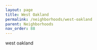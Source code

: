 ```yaml
---
layout: page
title: West Oakland
permalink: /neighborhoods/west-oakland
parent: Neighborhoods
nav_order: 88
---
```


west oakland